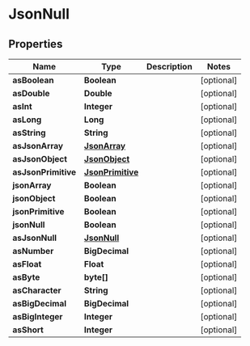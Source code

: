 

# JsonNull


## Properties

| Name | Type | Description | Notes |
|------------ | ------------- | ------------- | -------------|
|**asBoolean** | **Boolean** |  |  [optional] |
|**asDouble** | **Double** |  |  [optional] |
|**asInt** | **Integer** |  |  [optional] |
|**asLong** | **Long** |  |  [optional] |
|**asString** | **String** |  |  [optional] |
|**asJsonArray** | [**JsonArray**](JsonArray.md) |  |  [optional] |
|**asJsonObject** | [**JsonObject**](JsonObject.md) |  |  [optional] |
|**asJsonPrimitive** | [**JsonPrimitive**](JsonPrimitive.md) |  |  [optional] |
|**jsonArray** | **Boolean** |  |  [optional] |
|**jsonObject** | **Boolean** |  |  [optional] |
|**jsonPrimitive** | **Boolean** |  |  [optional] |
|**jsonNull** | **Boolean** |  |  [optional] |
|**asJsonNull** | [**JsonNull**](JsonNull.md) |  |  [optional] |
|**asNumber** | **BigDecimal** |  |  [optional] |
|**asFloat** | **Float** |  |  [optional] |
|**asByte** | **byte[]** |  |  [optional] |
|**asCharacter** | **String** |  |  [optional] |
|**asBigDecimal** | **BigDecimal** |  |  [optional] |
|**asBigInteger** | **Integer** |  |  [optional] |
|**asShort** | **Integer** |  |  [optional] |



